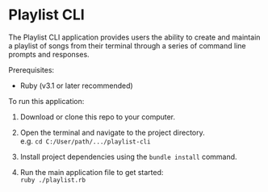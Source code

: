 # Playlist CLI

The Playlist CLI application provides users the ability to create and maintain a playlist of songs from their terminal through a series of command line prompts and responses.

Prerequisites:
- Ruby (v3.1 or later recommended)

To run this application:
1. Download or clone this repo to your computer.
2. Open the terminal and navigate to the project directory.  
   e.g. `cd C:/User/path/.../playlist-cli`

4. Install project dependencies using the `bundle install` command.
5. Run the main application file to get started:  
   ```ruby ./playlist.rb```
